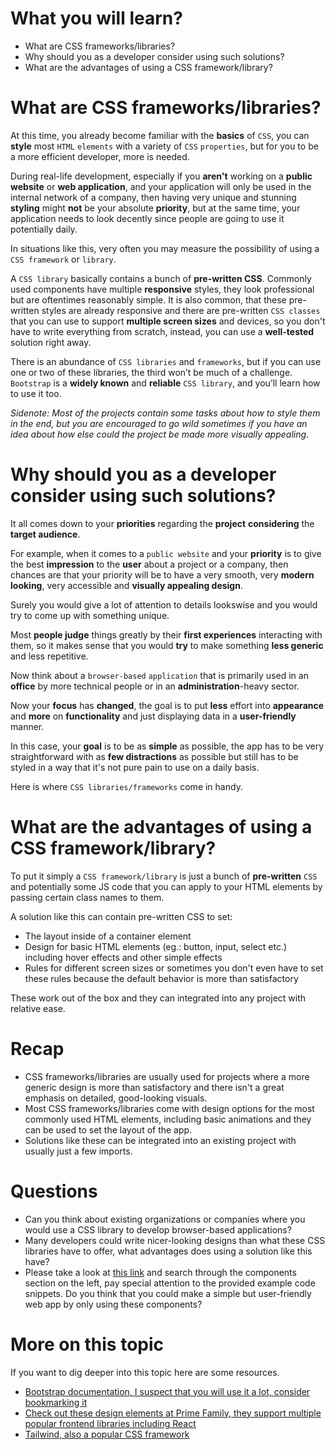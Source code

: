 
# What you will learn?

- What are CSS frameworks/libraries?
- Why should you as a developer consider using such solutions?
- What are the advantages of using a CSS framework/library?


# What are CSS frameworks/libraries?

At this time, you already become familiar with the **basics** of `CSS`, 
you can **style** most `HTML` `elements` with a variety of `CSS` `properties`, but for you to be a more efficient developer, more is needed.

During real-life development, especially if you **aren't** working on a **public website** or **web application**, and your application will only be used in the internal network of a company, then having very unique and stunning **styling** might **not** be your absolute **priority**, but at the same time, your application needs to look decently since people are going to use it potentially daily.

In situations like this, very often you may measure the possibility of using a `CSS framework` or `library`.

A `CSS library` basically contains a bunch of **pre-written CSS**. Commonly used components have multiple **responsive** styles, they look professional but are oftentimes reasonably simple. It is also common, that these pre-written styles are already responsive and there are pre-written `CSS classes` that you can use to support **multiple screen sizes** and devices, so you don't have to write everything from scratch, instead, you can use a **well-tested** solution right away.

There is an abundance of `CSS libraries` and `frameworks`, but if you can use one or two of these libraries, the third won’t be much of a challenge.
`Bootstrap` is a **widely known** and **reliable** `CSS library`, and you’ll learn how to use it too.

*Sidenote: Most of the projects contain some tasks about how to style them in the end,
but you are encouraged to go wild sometimes if you have an idea about how else could the project be made more visually appealing*.

# Why should you as a developer consider using such solutions?

It all comes down to your **priorities** regarding the **project** **considering** the **target audience**.

For example, when it comes to a `public website` and your **priority** is to give the best **impression** to the **user** about a project or a company, then chances are that your priority will be to have a very smooth, very **modern looking**, very accessible and **visually appealing design**.

Surely you would give a lot of attention to details lookswise and you would try to come up with something unique. 

Most **people judge** things greatly by their **first experiences** interacting with them, so it makes sense that you would **try** to make something **less generic** and less repetitive.

Now think about a `browser-based` `application` that is primarily used in an **office** by more technical people or in an **administration**-heavy sector.

Now your **focus** has **changed**, the goal is to put **less** effort into **appearance** and **more** on **functionality** and just displaying data in a **user-friendly** manner.

In this case, your **goal** is to be as **simple** as possible, the app has to be very straightforward with as **few distractions** as possible but still has to be styled in a way that it's not pure pain to use on a daily basis.

Here is where `CSS libraries/frameworks` come in handy.

# What are the advantages of using a CSS framework/library?

To put it simply a `CSS framework/library` is just a bunch of **pre-written** `CSS` and potentially some JS code that you can apply to your HTML elements by passing certain class names to them.

A solution like this can contain pre-written CSS to set:
- The layout inside of a container element
- Design for basic HTML elements (eg.: button, input, select etc.) including hover effects and other simple effects
- Rules for different screen sizes or sometimes you don't even have to set these rules because the default behavior is more than satisfactory

These work out of the box and they can integrated into any project with relative ease.


# Recap

- CSS frameworks/libraries are usually used for projects where a more generic design is more than satisfactory and there isn't a great emphasis on detailed, good-looking visuals. 
- Most CSS frameworks/libraries come with design options for the most commonly used HTML elements, including basic animations and they can be used to set the layout of the app.
- Solutions like these can be integrated into an existing project with usually just a few imports.

# Questions

- Can you think about existing organizations or companies where you would use a CSS library to develop browser-based applications?
- Many developers could write nicer-looking designs than what these CSS libraries have to offer, what advantages does using a solution like this have?
- Please take a look at [this link](https://getbootstrap.com/docs/5.3/components/accordion/) and search through the components section on the left, pay special attention to the provided example code snippets. Do you think that you could make a simple but user-friendly web app by only using these components?

# More on this topic

If you want to dig deeper into this topic here are some resources.


- [Bootstrap documentation, I suspect that you will use it a lot, consider bookmarking it](https://getbootstrap.com/docs/5.3/getting-started/introduction/)
- [Check out these design elements at Prime Family, they support multiple popular frontend libraries including React](https://primereact.org/calendar/)
- [Tailwind, also a popular CSS framework](https://tailwindcss.com/docs/installation)
